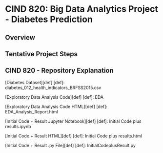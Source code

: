 # CIND 820: Big Data Analytics Project - Diabetes Prediction

## Overview


## Tentative Project Steps

## CIND 820 - Repository Explanation
[Diabetes Dataset][def]
[def]: diabetes_012_health_indicators_BRFSS2015.csv

[Exploratory Data Analysis Code][def]
[def]: EDA

[Exploratory Data Analysis Code HTML][def]
[def]: EDA_Analysis_Report.html

[Initial Code + Result Jupyter Notebook][def]
[def]: Initial Code plus results.ipynb

[Initial Code + Result HTML][def]
[def]: Initial Code plus results.html

[Initial Code + Result .py File][def]
[def]: InitialCodeplusResult.py
